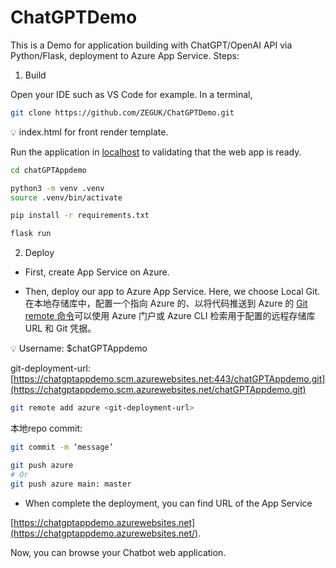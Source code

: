 # ChatGPTDemo
This is a Demo for application building with ChatGPT/OpenAI API via Python/Flask, deployment to Azure App Service.
Steps:

1. Build

Open your IDE such as VS Code for example. In a terminal,  

```bash
git clone https://github.com/ZEGUK/ChatGPTDemo.git
```

<aside>
💡 index.html for front render template.
  

</aside>

Run the application in [localhost](http://localhost) to validating that the web app is ready.

```bash
cd chatGPTAppdemo

python3 -m venv .venv
source .venv/bin/activate

pip install -r requirements.txt

flask run
```

2. Deploy
- First, create App Service on Azure.

- Then, deploy our app to Azure App Service. Here, we choose Local Git. 在本地存储库中，配置一个指向 Azure 的、以将代码推送到 Azure 的 [Git remote 命令](https://git-scm.com/book/en/v2/Git-Basics-Working-with-Remotes)可以使用 Azure 门户或 Azure CLI 检索用于配置的远程存储库 URL 和 Git 凭据。

<aside>
💡 Username: $chatGPTAppdemo

</aside>

git-deployment-url: [https://chatgptappdemo.scm.azurewebsites.net:443/chatGPTAppdemo.git](https://chatgptappdemo.scm.azurewebsites.net/chatGPTAppdemo.git)

```bash
git remote add azure <git-deployment-url>
```

本地repo commit:

```bash
git commit -m ‘message’
```

```bash
git push azure
# Or
git push azure main: master
```

- When complete the deployment, you can find URL of the App Service

[https://chatgptappdemo.azurewebsites.net](https://chatgptappdemo.azurewebsites.net/).

Now, you can browse your Chatbot web application.
